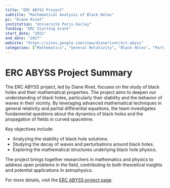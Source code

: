 ```yaml
---
title: "ERC ABYSS Project"
subtitle: "Mathematical Analysis of Black Holes"
pi: "Diane Rivet"
institution: "Université Paris-Saclay"
funding: "ERC Starting Grant"
start_date: "2022"
end_date: "2027"
website: "https://sites.google.com/view/dianerivet/erc-abyss"
categories: ["Mathematics", "General Relativity", "Black Holes", "Partial Differential Equations"]
---
```


# ERC ABYSS Project Summary

The ERC ABYSS project, led by Diane Rivet, focuses on the study of black holes and their mathematical properties. The project aims to deepen our understanding of black holes, particularly their stability and the behavior of waves in their vicinity. By leveraging advanced mathematical techniques in general relativity and partial differential equations, the team investigates fundamental questions about the dynamics of black holes and the propagation of fields in curved spacetime.

Key objectives include:
- Analyzing the stability of black hole solutions.
- Studying the decay of waves and perturbations around black holes.
- Exploring the mathematical structures underlying black hole physics.

The project brings together researchers in mathematics and physics to address open problems in the field, contributing to both theoretical insights and potential applications in astrophysics.

For more details, visit the [ERC ABYSS project page](https://sites.google.com/view/dianerivet/erc-abyss).